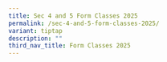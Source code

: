 ```yaml
---
title: Sec 4 and 5 Form Classes 2025
permalink: /sec-4-and-5-form-classes-2025/
variant: tiptap
description: ""
third_nav_title: Form Classes 2025
---
```

